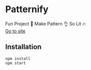 # Patternify
Fun Project 👀 Make Pattern 👌 So Lit 🔥  
[Go to site](http://sthobis.github.io/patternify)

## Installation

```
npm install
npm start
```
